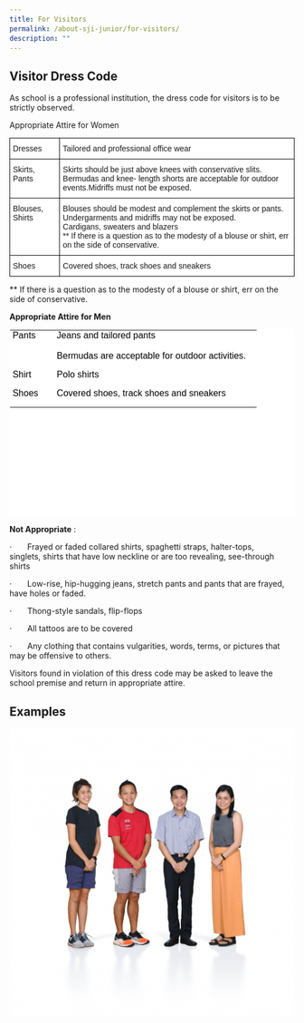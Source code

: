 ```yaml
---
title: For Visitors
permalink: /about-sji-junior/for-visitors/
description: ""
---
```

## Visitor Dress Code


As school is a professional institution, the dress code for visitors is to be strictly observed.  
  
Appropriate Attire for Women 
<style type="text/css">
.tg  {border-collapse:collapse;border-spacing:0;}
.tg td{border-color:black;border-style:solid;border-width:1px;font-family:Arial, sans-serif;font-size:14px;
  overflow:hidden;padding:10px 5px;word-break:normal;}
.tg th{border-color:black;border-style:solid;border-width:1px;font-family:Arial, sans-serif;font-size:14px;
  font-weight:normal;overflow:hidden;padding:10px 5px;word-break:normal;}
.tg .tg-ktyi{background-color:#FFF;text-align:left;vertical-align:top}
</style>
<table class="tg">
<thead>
  <tr>
    <th class="tg-ktyi">Dresses </th>
    <th class="tg-ktyi" colspan="4">Tailored and professional office wear </th>
  </tr>
</thead>
<tbody>
  <tr>
    <td class="tg-ktyi">Skirts, Pants</td>
    <td class="tg-ktyi" colspan="4"><span style="background-color:initial">Skirts should be just above knees with conservative slits.</span><br>Bermudas and knee- length shorts are acceptable for outdoor <span style="background-color:initial">events.</span>Midriffs must not be exposed.             </td>
  </tr>
  <tr>
    <td class="tg-ktyi">Blouses, Shirts</td>
    <td class="tg-ktyi" colspan="4">Blouses should be modest and complement the skirts or pants.<br>Undergarments and midriffs may not be exposed.<br>Cardigans, sweaters and blazers<br>** If there is a question as to the modesty of a blouse or shirt, err on <span style="background-color:initial">the side of conservative.       </span></td>
  </tr>
  <tr>
    <td class="tg-ktyi">Shoes<br></td>
    <td class="tg-ktyi" colspan="4">Covered shoes, track shoes and sneakers</td>
  </tr>
</tbody>
</table>

\*\* If there is a question as to the modesty of a blouse or shirt, err on the side of conservative.       


 **Appropriate Attire for Men**       
<table class="ives_tab_kosong ive_eobj_left" style="margin: 0px 10px 0px 0px; outline: 0px; padding: 0px; border-collapse: collapse; border: 1px solid transparent; table-layout: fixed; color: rgb(0, 0, 0); font-family: &quot;PT Sans&quot;, sans-serif; font-size: 16px; font-style: normal; font-variant-ligatures: normal; font-variant-caps: normal; font-weight: 400; letter-spacing: normal; orphans: 2; text-align: left; text-transform: none; white-space: normal; widows: 2; word-spacing: 0px; -webkit-text-stroke-width: 0px; background-color: rgb(255, 255, 255); text-decoration-thickness: initial; text-decoration-style: initial; text-decoration-color: initial; height: 330px;"><tbody style="margin: 0px; outline: 0px; padding: 0px;"><tr style="margin: 0px; outline: 0px; padding: 0px;"><td style="margin: 0px; outline: 0px; padding: 0px 15px 15px 0px; vertical-align: top;">&nbsp;Pants&nbsp;&nbsp;</td><td colspan="4" style="margin: 0px; outline: 0px; padding: 0px 15px 15px 0px; vertical-align: top;">Jeans and tailored pants<br style="margin: 0px; outline: 0px; padding: 0px;"><br style="margin: 0px; outline: 0px; padding: 0px;">Bermudas are acceptable for outdoor activities.<span style="margin: 0px; outline: 0px; padding: 0px; background-color: initial;">&nbsp;</span><br style="margin: 0px; outline: 0px; padding: 0px;"></td></tr><tr style="margin: 0px; outline: 0px; padding: 0px;"><td style="margin: 0px; outline: 0px; padding: 0px 15px 15px 0px; vertical-align: top;">&nbsp;Shirt&nbsp; &nbsp;&nbsp;</td><td colspan="4" style="margin: 0px; outline: 0px; padding: 0px 15px 15px 0px; vertical-align: top;">Polo shirts&nbsp;<span style="margin: 0px; outline: 0px; padding: 0px; background-color: initial;">&nbsp;</span><span style="margin: 0px; outline: 0px; padding: 0px; background-color: initial;">&nbsp;</span><span style="margin: 0px; outline: 0px; padding: 0px; background-color: initial;">&nbsp;</span><span style="margin: 0px; outline: 0px; padding: 0px; background-color: initial;">&nbsp;</span><br style="margin: 0px; outline: 0px; padding: 0px;"></td></tr><tr style="margin: 0px; outline: 0px; padding: 0px;"><td style="margin: 0px; outline: 0px; padding: 0px 15px 15px 0px; vertical-align: top;">&nbsp;Shoes&nbsp; &nbsp;&nbsp;</td><td colspan="4" style="margin: 0px; outline: 0px; padding: 0px 15px 15px 0px; vertical-align: top;">Covered shoes, track shoes and sneakers&nbsp;<span style="margin: 0px; outline: 0px; padding: 0px; background-color: initial;">&nbsp;</span><span style="margin: 0px; outline: 0px; padding: 0px; background-color: initial;">&nbsp;</span><span style="margin: 0px; outline: 0px; padding: 0px; background-color: initial;">&nbsp;</span><span style="margin: 0px; outline: 0px; padding: 0px; background-color: initial;">&nbsp;</span></td></tr></tbody></table>

**Not Appropriate** :                     


·       Frayed or faded collared shirts, spaghetti straps, halter-tops, singlets, shirts that have low neckline or are too revealing, see-through shirts

·       Low-rise, hip-hugging jeans, stretch pants and pants that are frayed, have holes or faded.

·       Thong-style sandals, flip-flops

·       All tattoos are to be covered

·       Any clothing that contains vulgarities, words, terms, or pictures that may be offensive to others.

Visitors found in violation of this dress code may be asked to leave the school premise and return in appropriate attire.         

## Examples

 ![DRESSCODE.jpg](/images/DRESSCODE.jpg)